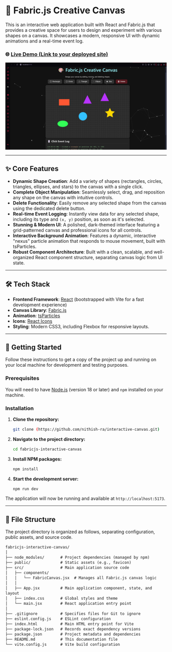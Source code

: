 # 🎨 Fabric.js Creative Canvas

This is an interactive web application built with React and Fabric.js that provides a creative space for users to design and experiment with various shapes on a canvas. It showcases a modern, responsive UI with dynamic animations and a real-time event log.

### 🌐 **[Live Demo (Link to your deployed site)](https://github.com/nithish-ra/interactive-canvashttps:)**

![Project Screenshot](output.png)

---

## ✨ Core Features

- **Dynamic Shape Creation**: Add a variety of shapes (rectangles, circles, triangles, ellipses, and stars) to the canvas with a single click.
- **Complete Object Manipulation**: Seamlessly select, drag, and reposition any shape on the canvas with intuitive controls.
- **Delete Functionality**: Easily remove any selected shape from the canvas using the dedicated delete button.
- **Real-time Event Logging**: Instantly view data for any selected shape, including its type and `(x, y)` position, as soon as it's selected.
- **Stunning & Modern UI**: A polished, dark-themed interface featuring a grid-patterned canvas and professional icons for all controls.
- **Interactive Background Animation**: Features a dynamic, interactive "nexus" particle animation that responds to mouse movement, built with tsParticles.
- **Robust Component Architecture**: Built with a clean, scalable, and well-organized React component structure, separating canvas logic from UI state.

---

## 🛠️ Tech Stack

- **Frontend Framework**: [React](https://reactjs.org/) (bootstrapped with Vite for a fast development experience)
- **Canvas Library**: [Fabric.js](http://fabricjs.com/)
- **Animation**: [tsParticles](https://particles.js.org/)
- **Icons**: [React Icons](https://react-icons.github.io/react-icons/)
- **Styling**: Modern CSS3, including Flexbox for responsive layouts.

---

## 🚀 Getting Started

Follow these instructions to get a copy of the project up and running on your local machine for development and testing purposes.

### Prerequisites

You will need to have [Node.js](https://nodejs.org/en/) (version 18 or later) and `npm` installed on your machine.

### Installation

1.  **Clone the repository:**

    ```sh
    git clone (https://github.com/nithish-ra/interactive-canvas.git)
    ```

2.  **Navigate to the project directory:**

    ```sh
    cd fabricjs-interactive-canvas
    ```

3.  **Install NPM packages:**

    ```sh
    npm install
    ```

4.  **Start the development server:**
    ```sh
    npm run dev
    ```

The application will now be running and available at `http://localhost:5173`.

---

## 📂 File Structure

The project directory is organized as follows, separating configuration, public assets, and source code.

```
fabricjs-interactive-canvas/
│
├── node_modules/       # Project dependencies (managed by npm)
├── public/             # Static assets (e.g., favicon)
├── src/                # Main application source code
│   ├── components/
│   │   └── FabricCanvas.jsx  # Manages all Fabric.js canvas logic
│   │
│   ├── App.jsx         # Main application component, state, and layout
│   ├── index.css       # Global styles and theme
│   └── main.jsx        # React application entry point
│
├── .gitignore          # Specifies files for Git to ignore
├── eslint.config.js    # ESLint configuration
├── index.html          # Main HTML entry point for Vite
├── package-lock.json   # Records exact dependency versions
├── package.json        # Project metadata and dependencies
├── README.md           # This documentation file
└── vite.config.js      # Vite build configuration
```
